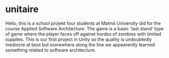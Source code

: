# unitaire
Hello,
this is a school projekt four students at Malmö University did for the course Applied Software Architecture. The game is a basic 'last stand' type of game where the player faces off against hordes of zombies with limited supplies. This is our first project in Unity so the quality is undoubtedly mediocre at best but somewhere along the line we appearently learned something related to software architecture.
